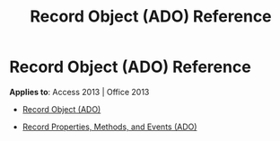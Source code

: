 ﻿---
title: Record Object (ADO) Reference
TOCTitle: Record Object (ADO)
ms:assetid: 19cdd7b8-1dde-40f6-b971-b30cf0bfbf4e
ms:mtpsurl: https://msdn.microsoft.com/library/JJ248943(v=office.15)
ms:contentKeyID: 48543507
ms.date: 09/18/2015
mtps_version: v=office.15
---

# Record Object (ADO) Reference


**Applies to**: Access 2013 | Office 2013



  - [Record Object (ADO)](record-object-ado.md)

  - [Record Properties, Methods, and Events (ADO)](record-properties-methods-and-events-ado.md)

